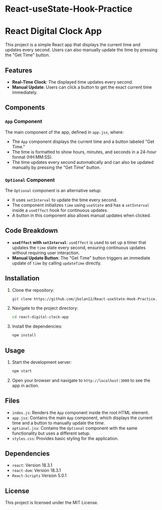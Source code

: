 # React-useState-Hook-Practice

# React Digital Clock App

This project is a simple React app that displays the current time and updates every second. Users can also manually update the time by pressing the "Get Time" button.

## Features

- **Real-Time Clock**: The displayed time updates every second.
- **Manual Update**: Users can click a button to get the exact current time immediately.

## Components

### `App` Component

The main component of the app, defined in `app.jsx`, where:
- The `App` component displays the current time and a button labeled "Get Time."
- The time is formatted to show hours, minutes, and seconds in a 24-hour format (HH:MM:SS).
- The time updates every second automatically and can also be updated manually by pressing the "Get Time" button.

### `Optional` Component

The `Optional` component is an alternative setup:
- It uses `setInterval` to update the time every second.
- The component initializes `time` using `useState` and has a `setInterval` inside a `useEffect` hook for continuous updates.
- A button in this component also allows manual updates when clicked.

## Code Breakdown

- **`useEffect` with `setInterval`**: `useEffect` is used to set up a timer that updates the `time` state every second, ensuring continuous updates without requiring user interaction.
- **Manual Update Button**: The "Get Time" button triggers an immediate update of `time` by calling `updateTime` directly.

## Installation

1. Clone the repository:
    ```bash
    git clone https://github.com/jbolan12/React-useState-Hook-Practice.git
    ```
2. Navigate to the project directory:
    ```bash
    cd react-digital-clock-app
    ```
3. Install the dependencies:
    ```bash
    npm install
    ```

## Usage

1. Start the development server:
    ```bash
    npm start
    ```
2. Open your browser and navigate to `http://localhost:3000` to see the app in action.

## Files

- `index.js`: Renders the `App` component inside the root HTML element.
- `app.jsx`: Contains the main `App` component, which displays the current time and a button to manually update the time.
- `optional.jsx`: Contains the `Optional` component with the same functionality but uses a different setup.
- `styles.css`: Provides basic styling for the application.

## Dependencies

- `react`: Version 18.3.1
- `react-dom`: Version 18.3.1
- `React-Scripts` Version 5.0.1

## License

This project is licensed under the MIT License.
